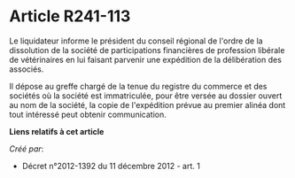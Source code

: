 # Article R241-113

Le liquidateur informe le président du conseil régional de l'ordre de la dissolution de la société de participations
financières de profession libérale de vétérinaires en lui faisant parvenir une expédition de la délibération des associés. 

Il dépose au greffe chargé de la tenue du registre du commerce et des sociétés où la société est immatriculée, pour être
versée au dossier ouvert au nom de la société, la copie de l'expédition prévue au premier alinéa dont tout intéressé peut
obtenir communication.

**Liens relatifs à cet article**

_Créé par_:

  - Décret n°2012-1392 du 11 décembre 2012 - art. 1
